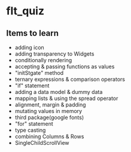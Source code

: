 # flt_quiz

## Items to learn
- adding icon
- adding transparency to Widgets
- conditionally rendering
- accepting & passing functions as values
- "initStgate" method
- ternary expressions & comparison operators
- "if" statement
- adding a data model & dummy data
- mapping lists & using the spread operator
- alignment, margin & padding
- mutating values in memory
- third package(google fonts)
- "for" statement
- type casting
- combining Columns & Rows
- SingleChildScrollView